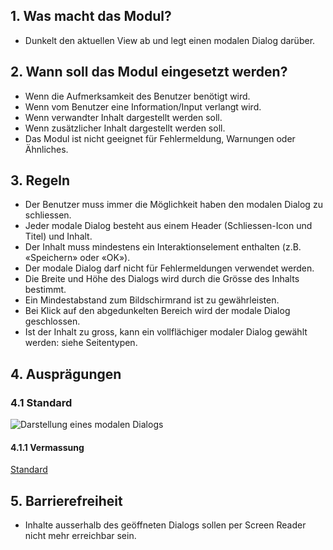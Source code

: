 ## 1. Was macht das Modul?
*   Dunkelt den aktuellen View ab und legt einen modalen Dialog darüber.

## 2. Wann soll das Modul eingesetzt werden?
*   Wenn die Aufmerksamkeit des Benutzer benötigt wird.
*   Wenn vom Benutzer eine Information/Input verlangt wird.
*   Wenn verwandter Inhalt dargestellt werden soll.
*   Wenn zusätzlicher Inhalt dargestellt werden soll.
*   Das Modul ist nicht geeignet für Fehlermeldung, Warnungen oder Ähnliches.

## 3. Regeln
*   Der Benutzer muss immer die Möglichkeit haben den modalen Dialog zu schliessen.
*   Jeder modale Dialog besteht aus einem Header (Schliessen-Icon und Titel) und Inhalt.
*   Der Inhalt muss mindestens ein Interaktionselement enthalten (z.B. «Speichern» oder «OK»).
*   Der modale Dialog darf nicht für Fehlermeldungen verwendet werden.
*   Die Breite und Höhe des Dialogs wird durch die Grösse des Inhalts bestimmt.
*   Ein Mindestabstand zum Bildschirmrand ist zu gewährleisten.
*   Bei Klick auf den abgedunkelten Bereich wird der modale Dialog geschlossen.
*   Ist der Inhalt zu gross, kann ein vollflächiger modaler Dialog gewählt werden: siehe Seitentypen.

## 4. Ausprägungen
### 4.1 Standard
![Darstellung eines modalen Dialogs](https://raw.githubusercontent.com/sbb-design-systems/sbb-design-system/master/mobile/modules/modal/images/MM03.png 'class: image')

#### 4.1.1 Vermassung
[Standard](https://sbb.invisionapp.com/d/main#/console/14051805/322943545/inspect)

## 5. Barrierefreiheit
* Inhalte ausserhalb des geöffneten Dialogs sollen per Screen Reader nicht mehr erreichbar sein.
